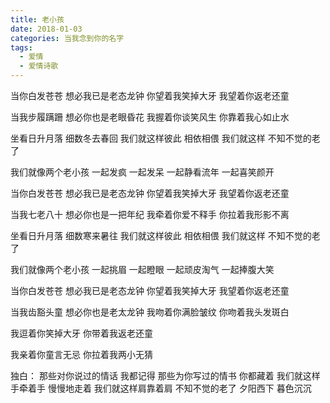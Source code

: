 ```yaml
---
title: 老小孩
date: 2018-01-03
categories: 当我念到你的名字
tags:
  - 爱情
  - 爱情诗歌
---
```


当你白发苍苍
想必我已是老态龙钟
你望着我笑掉大牙
我望着你返老还童
<!--more-->
当我步履蹒跚
想必你也是老眼昏花
我握着你谈笑风生
你靠着我心如止水

坐看日升月落
细数冬去春回
我们就这样彼此
相依相偎
我们就这样
不知不觉的老了

我们就像两个老小孩
一起发疯
一起发呆
一起静看流年
一起喜笑颜开

当你白发苍苍
想必我已是老态龙钟
你望着我笑掉大牙
我望着你返老还童

当我七老八十
想必你也是一把年纪
我牵着你爱不释手
你拉着我形影不离

坐看日升月落
细数寒来暑往
我们就这样彼此
相依相偎
我们就这样
不知不觉的老了

我们就像两个老小孩
一起挑眉
一起瞪眼
一起顽皮淘气
一起捧腹大笑

当你白发苍苍
想必我已是老态龙钟
你望着我笑掉大牙
我望着你返老还童

当我齿豁头童
想必你也是老太龙钟
我吻着你满脸皱纹
你吻着我头发斑白

我逗着你笑掉大牙
你带着我返老还童

我亲着你童言无忌
你拉着我两小无猜

独白：
那些对你说过的情话
我都记得
那些为你写过的情书
你都藏着
我们就这样手牵着手
慢慢地走着
我们就这样肩靠着肩
不知不觉的老了
夕阳西下
暮色沉沉